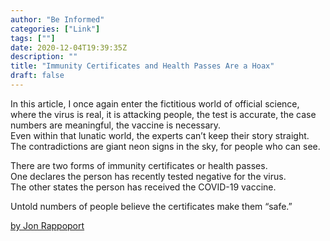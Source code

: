 ```yaml
---
author: "Be Informed"
categories: ["Link"]
tags: [""]
date: 2020-12-04T19:39:35Z
description: ""
title: "Immunity Certificates and Health Passes Are a Hoax"
draft: false
---
```


In this article, I once again enter the fictitious world of official  science, where the virus is real, it is attacking people, the test is  accurate, the case numbers are meaningful, the vaccine is necessary.   
Even within that lunatic world, the experts can’t keep their story  straight.   
The contradictions are giant neon signs in the sky, for  people who can see.  

There are two forms of immunity certificates or health passes.   
One  declares the person has recently tested negative for the virus.   
The  other states the person has received the COVID-19 vaccine.  

Untold numbers of people believe the certificates make them “safe.”  

[by Jon Rappoport](https://blog.nomorefakenews.com/2020/11/24/immunity-certificates-and-health-passes-are-a-hoax/)